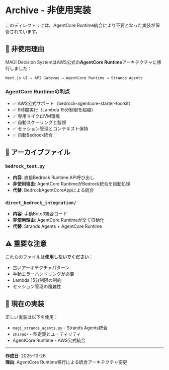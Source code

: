 # Archive - 非使用実装

このディレクトリには、AgentCore Runtime統合により不要となった実装が保管されています。

## 🚫 **非使用理由**

MAGI Decision SystemはAWS公式の**AgentCore Runtime**アーキテクチャに移行しました：

```
Next.js UI → API Gateway → AgentCore Runtime → Strands Agents
```

### **AgentCore Runtimeの利点**
- ✅ AWS公式サポート（bedrock-agentcore-starter-toolkit）
- ✅ 8時間実行（Lambda 15分制限を超越）
- ✅ 専用マイクロVM環境
- ✅ 自動スケーリングと監視
- ✅ セッション管理とコンテキスト保持
- ✅ 自動Bedrock統合

## 📁 **アーカイブファイル**

### `bedrock_test.py`
- **内容**: 直接Bedrock Runtime API呼び出し
- **非使用理由**: AgentCore RuntimeがBedrock統合を自動処理
- **代替**: BedrockAgentCoreAppによる統合

### `direct_bedrock_integration/`
- **内容**: 手動Boto3統合コード
- **非使用理由**: AgentCore Runtimeが全て自動化
- **代替**: Strands Agents + AgentCore Runtime

## ⚠️ **重要な注意**

これらのファイルは**使用しないでください**：
- 古いアーキテクチャパターン
- 手動エラーハンドリングが必要
- Lambda 15分制限の制約
- セッション管理の複雑性

## 🚀 **現在の実装**

正しい実装は以下を使用：
- `magi_strands_agents.py` - Strands Agents統合
- `shared/` - 型定義とユーティリティ
- AgentCore Runtime - AWS公式統合

---

**作成日**: 2025-10-26  
**理由**: AgentCore Runtime移行による統合アーキテクチャ変更